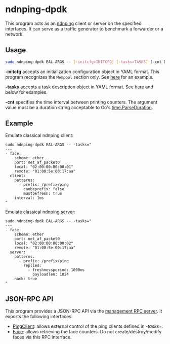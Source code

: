 # ndnping-dpdk

This program acts as an [ndnping](https://github.com/named-data/ndn-tools/tree/master/tools/ping) client or server on the specified interfaces.
It can serve as a traffic generator to benchmark a forwarder or a network.

## Usage

```sh
sudo ndnping-dpdk EAL-ARGS -- [-initcfg=INITCFG] [-tasks=TASKS] [-cnt DURATION]
```

**-initcfg** accepts an initialization configuration object in YAML format.
This program recognizes the `Mempool` section only.
See [here](../../docs/init-config.sample.yaml) for an example.

**-tasks** accepts a task description object in YAML format.
See [here](../../docs/ndnping.sample.yaml) and below for examples.

**-cnt** specifies the time interval between printing counters.
The argument value must be a duration string acceptable to Go's [time.ParseDuration](https://golang.org/pkg/time/#ParseDuration).

## Example

Emulate classical ndnping client:

```
sudo ndnping-dpdk EAL-ARGS -- -tasks="
---
- face:
    scheme: ether
    port: net_af_packet0
    local: "02:00:00:00:00:01"
    remote: "01:00:5e:00:17:aa"
  client:
    patterns:
      - prefix: /prefix/ping
        canbeprefix: false
        mustbefresh: true
    interval: 1ms
"
```

Emulate classical ndnping server:

```
sudo ndnping-dpdk EAL-ARGS -- -tasks="
---
- face:
    scheme: ether
    port: net_af_packet0
    local: "02:00:00:00:00:02"
    remote: "01:00:5e:00:17:aa"
  server:
    patterns:
      - prefix: /prefix/ping
        replies:
          - freshnessperiod: 1000ms
            payloadlen: 1024
    nack: true
"
```

## JSON-RPC API

This program provides a JSON-RPC API via the [management RPC server](../../mgmt).
It exports the following interfaces:

* [PingClient](../../mgmt/pingmgmt): allows external control of the ping clients defined in *-tasks=*.
* [Face](../../mgmt/facemgmt): allows retrieving the face counters.
  Do not create/destroy/modify faces via this RPC interface.
